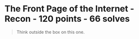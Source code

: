 # The Front Page of the Internet - Recon - 120 points - 66 solves
> Think outside the box on this one.
